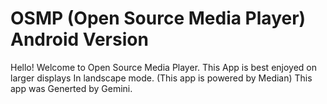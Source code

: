 # OSMP (Open Source Media Player) Android Version
Hello! Welcome to Open Source Media Player. This App is best enjoyed on larger displays In landscape mode. (This app is powered by Median) 
This app was Generted by Gemini.
